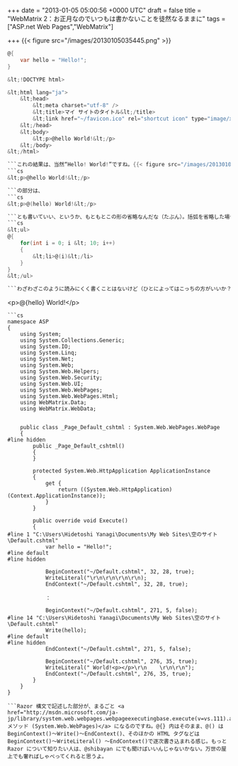 
+++
date = "2013-01-05 05:00:56 +0000 UTC"
draft = false
title = "WebMatrix 2：お正月なのでいつもは書かないことを徒然なるままに"
tags = ["ASP.net Web Pages","WebMatrix"]

+++
{{< figure src="/images/20130105035445.png"  >}}
```cs
@{
    var hello = "Hello!";
}

&lt;!DOCTYPE html>

&lt;html lang="ja">
    &lt;head>
        &lt;meta charset="utf-8" />
        &lt;title>マイ サイトのタイトル&lt;/title>
        &lt;link href="~/favicon.ico" rel="shortcut icon" type="image/x-icon" />
    &lt;/head>
    &lt;body>
        &lt;p>@hello World!&lt;/p>
    &lt;/body>
&lt;/html>

```これの結果は、当然“Hello! World!”ですね。{{< figure src="/images/20130105035453.png"  >}}さて、Razor 構文で変数を埋め込んだ
```cs
&lt;p>@hello World!&lt;/p>

```の部分は、
```cs
&lt;p>@(hello) World!&lt;/p>

```とも書いていい、というか、もともとこの形の省略なんだな（たぶん）。括弧を省略した場合は、スペースや記号（要は C# の変数に使えない文字）、HTML タグの手前で一度区切られ、評価が行われる。だから、もし Hello! と World! の間にスペースを入れたくなければ、@(hello)World! と書いて明示的に括弧で区切りを示さなければならない。じゃないと、@(helloWorld)! と解釈される。@() の内容は、その値が評価され（ToString() だと思えばいい）、無毒化のうえ（つまり HtmlEncode() やな）出力される。逆に言えば、@() の内容は値をもつ変数か関数でなくてはならない。一方、@{} の中には文を記述する。文というのは、要は ; で終わっていたり、{} で囲まれたコードの塊。たとえば、Razor で括弧を省略せずに for 文を書くときは {} が使える。
```cs
&lt;ul>
@{
    for(int i = 0; i &lt; 10; i++)
    {
        &lt;li>@(i)&lt;/li>
    }
}        
&lt;/ul>

```わざわざこのように読みにくく書くことはないけど（ひとによってはこっちの方がいいか？）。ちなみに、for や if のあとの {} の中身はまた少し特殊で（だから省略できないんだな……）、@{} 外と同じ感じで評価される。つまり、HTML タグと @() が使える。まぁ、理屈より書いて慣れた方が早い。Don&#39;t think, feel!さてはて。では、冒頭のコードで @(hello) の代わりに @{hello} を使うとどうなるでしょうか。
```
&lt;p>@{hello} World!&lt;/p>
```@{} には文（手続きや宣言）を記述しなければならなかった。なので、これは当然コンパイルエラーに……{{< figure src="/images/20130105040948.png"  >}}ぉ！　エラーメッセージに ASP.NET が吐いた中間コードのパスが書いてありますな。試しに、これをちょっと覗いてみましょう。{{< figure src="/images/20130105041116.png"  >}}ほーほーほー（← あんまりよくわかっていない）。ちょっと面白いかも。{{< figure src="/images/20130105041554.png"  >}}この中間コードがおさまっているフォルダをのぞいてみると、大量の意味不明なファイルがたくさん。「裏でいろんなことをしてるんだなぁ」ってのが分かると思う。ちなみに、冒頭のコンパイル可能なコードの大まかな構造はこんな感じだった。
```cs
namespace ASP
{
    using System;
    using System.Collections.Generic;
    using System.IO;
    using System.Linq;
    using System.Net;
    using System.Web;
    using System.Web.Helpers;
    using System.Web.Security;
    using System.Web.UI;
    using System.Web.WebPages;
    using System.Web.WebPages.Html;
    using WebMatrix.Data;
    using WebMatrix.WebData;
    
    
    public class _Page_Default_cshtml : System.Web.WebPages.WebPage
    {
#line hidden
        public _Page_Default_cshtml()
        {
        }
        
        protected System.Web.HttpApplication ApplicationInstance
        {
            get {
                return ((System.Web.HttpApplication)(Context.ApplicationInstance));
            }
        }
        
        public override void Execute()
        {    
#line 1 "C:\Users\Hidetoshi Yanagi\Documents\My Web Sites\空のサイト\Default.cshtml"
            var hello = "Hello!";
#line default
#line hidden

            BeginContext("~/Default.cshtml", 32, 28, true);
            WriteLiteral("\r\n\r\n\r\n\r\n);
            EndContext("~/Default.cshtml", 32, 28, true);

            ：

            BeginContext("~/Default.cshtml", 271, 5, false);
#line 14 "C:\Users\Hidetoshi Yanagi\Documents\My Web Sites\空のサイト\Default.cshtml"
            Write(hello);
#line default
#line hidden
            EndContext("~/Default.cshtml", 271, 5, false);

            BeginContext("~/Default.cshtml", 276, 35, true);
            WriteLiteral(" World!<p></p>\r\n    \r\n\r\n");
            EndContext("~/Default.cshtml", 276, 35, true);
        }
    }
}

```Razor 構文で記述した部分が、まるごと <a href="http://msdn.microsoft.com/ja-jp/library/system.web.webpages.webpageexecutingbase.execute(v=vs.111).aspx">WebPageExecutingBase.Execute メソッド (System.Web.WebPages)</a> になるのですね。@{} 内はそのまま、@() は BeginContext()～Write()～EndContext()、そのほかの HTML タグなどは BeginContext()～WriteLiteral() ～EndContext()で逐次書き込まれる感じ。もっと Razor について知りたい人は、@shibayan にでも聞けばいいんじゃないかない。万世の屋上でも奢ればしゃべってくれると思うよ。


